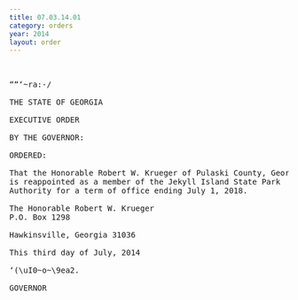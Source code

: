 ```yaml
---
title: 07.03.14.01
category: orders
year: 2014
layout: order
---
```


<pre>   

““‘~ra:-/

THE STATE OF GEORGIA

EXECUTIVE ORDER

BY THE GOVERNOR:

ORDERED:

That the Honorable Robert W. Krueger of Pulaski County, Georgia,
is reappointed as a member of the Jekyll Island State Park
Authority for a term of office ending July 1, 2018.

The Honorable Robert W. Krueger
P.O. Box 1298

Hawkinsville, Georgia 31036

This third day of July, 2014

‘(\uI0~o~\9ea2.

GOVERNOR

</pre>
